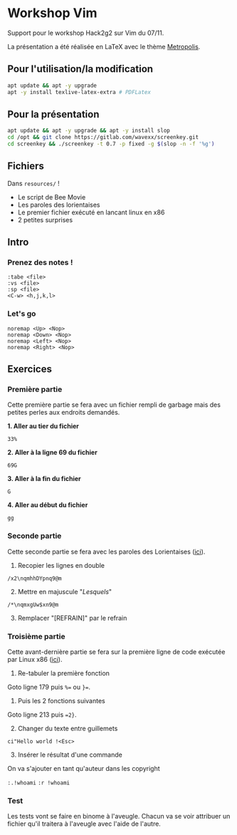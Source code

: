 # Workshop Vim

Support pour le workshop Hack2g2 sur Vim du 07/11.

La présentation a été réalisée en LaTeX avec le thème [Metropolis](https://github.com/matze/mtheme).

## Pour l'utilisation/la modification

```bash
apt update && apt -y upgrade
apt -y install texlive-latex-extra # PDFLatex
```

## Pour la présentation

```bash
apt update && apt -y upgrade && apt -y install slop
cd /opt && git clone https://gitlab.com/wavexx/screenkey.git
cd screenkey && ./screenkey -t 0.7 -p fixed -g $(slop -n -f '%g')
```

## Fichiers

Dans `resources/` !

* Le script de Bee Movie
* Les paroles des lorientaises
* Le premier fichier exécuté en lancant linux en x86
* 2 petites surprises

## Intro

### Prenez des notes !

```vim
:tabe <file>
:vs <file>
:sp <file>
<C-w> <h,j,k,l>
```

### Let's go
```vim
noremap <Up> <Nop>
noremap <Down> <Nop>
noremap <Left> <Nop>
noremap <Right> <Nop>
```

## Exercices

### Première partie

Cette première partie se fera avec un fichier rempli de garbage mais des petites perles aux endroits demandés.

__1. Aller au tier du fichier__

`33%`

__2. Aller à la ligne 69 du fichier__

`69G`

__3. Aller à la fin du fichier__

`G`

__4. Aller au début du fichier__

`gg`

### Seconde partie

Cette seconde partie se fera avec les paroles des Lorientaises ([ici](resources/lyrics)).

1. Recopier les lignes en double

`/x2\nqmhhDYpnq9@m`

2. Mettre en majuscule "*Lesquels*"

`/*\nqmxgUw$xn9@m`

3. Remplacer "[REFRAIN]" par le refrain

### Troisième partie

Cette avant-dernière partie se fera sur la première ligne de code exécutée par Linux x86 ([ici](resources/main.c)).

1. Re-tabuler la première fonction

Goto ligne 179 puis `%=` ou `}=`.

1. Puis les 2 fonctions suivantes

Goto ligne 213 puis `=2}`.

2. Changer du texte entre guillemets

`ci"Hello world !<Esc>`

3. Insérer le résultat d'une commande

On va s'ajouter en tant qu'auteur dans les copyright

`:.!whoami`
`:r !whoami`

### Test

Les tests vont se faire en binome à l'aveugle.
Chacun va se voir attribuer un fichier qu'il traitera à l'aveugle avec l'aide de l'autre.

